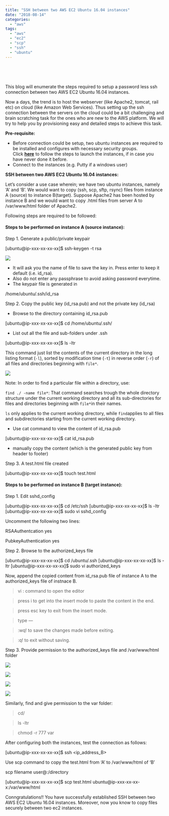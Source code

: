 ```yaml
---
title: "SSH between two AWS EC2 Ubuntu 16.04 instances"
date: "2018-08-14"
categories: 
  - "aws"
tags: 
  - "aws"
  - "ec2"
  - "scp"
  - "ssh"
  - "ubuntu"
---
```


 

 

This blog will enumerate the steps required to setup a password less ssh connection between two AWS EC2 Ubuntu 16.04 instances.

Now a days, the trend is to host the webserver (like Apache2, tomcat, rail etc) on cloud (like Amazon Web Services). Thus setting up the ssh connection between the servers on the cloud could be a bit challenging and brain scratching task for the ones who are new to the AWS platform. We will try to help you by provisioning easy and detailed steps to achieve this task.

**Pre-requisite:**

- Before connection could be setup, two ubuntu instances are required to be installed and configures with necessary security groups. Click [**here**](https://devops4solutions.com/aws-ec2-linux-instance-launch/) to follow the steps to launch the instances, if in case you have never done it before.
- Connect to the instances (e.g. Putty if a windows user)

**SSH between two AWS EC2 Ubuntu 16.04 instances:**

Let’s consider a use case wherein; we have two ubuntu instances, namely ‘A’ and ‘B’. We would want to copy (ssh, scp, sftp, rsync) files from instance A (source) to instance B(target). Suppose Apache2 has been hosted by instance B and we would want to copy .html files from server A to /var/www/html folder of Apache2.

Following steps are required to be followed:

#### Steps to be performed on instance A (source instance):

Step 1. Generate a public/private keypair

\[ubuntu@ip-xxx-xx-xx-xx\]$ ssh-keygen -t rsa

![](https://cdn-images-1.medium.com/max/1000/1*CDOy_yMvzonzZbzRF7XpdA.png)

- It will ask you the name of file to save the key in. Press enter to keep it default (i.e. id\_rsa).
- Also do not enter any passphrase to avoid asking password everytime.
- The keypair file is generated in

/home/ubuntu/.ssh/id\_rsa

Step 2. Copy the public key (id\_rsa.pub) and not the private key (id\_rsa)

- Browse to the directory containing id\_rsa.pub

\[ubuntu@ip-xxx-xx-xx-xx\]$ cd /home/ubuntu/.ssh/

- List out all the file and sub-folders under .ssh

\[ubuntu@ip-xxx-xx-xx-xx\]$ ls -ltr

This command just list the contents of the current directory in the long listing format (`-l`), sorted by modification time (`-t`) in reverse order (`-r`) of all files and directories beginning with `file*`.

![](https://cdn-images-1.medium.com/max/1000/1*HVZlL94mq5d8B9rdYwlNSA.png)

Note: In order to find a particular file within a directory, use:

`find ./ -name file*`: That command searches trough the whole directory structure under the current working directory and all its sub-directories for files and directories beginning with `file*`in their names.

`ls` only applies to the current working directory, while `find`applies to all files and subdirectories starting from the current working directory.

- Use cat command to view the content of id\_rsa.pub

\[ubuntu@ip-xxx-xx-xx-xx\]$ cat id\_rsa.pub

- manually copy the content (which is the generated public key from header to footer)

Step 3. A test.html file created

\[ubuntu@ip-xxx-xx-xx-xx\]$ touch test.html

#### Steps to be performed on instance B (target instance):

Step 1. Edit sshd\_config

\[ubuntu@ip-xxx-xx-xx-xx\]$ cd /etc/ssh
\[ubuntu@ip-xxx-xx-xx-xx\]$ ls -ltr
\[ubuntu@ip-xxx-xx-xx-xx\]$ sudo vi sshd\_config

Uncomment the following two lines:

RSAAuthentcation yes

PubkeyAuthentication yes

Step 2. Browse to the authorized\_keys file

\[ubuntu@ip-xxx-xx-xx-xx\]$ cd /ubuntu/.ssh
\[ubuntu@ip-xxx-xx-xx-xx\]$ ls -ltr
\[ubuntu@ip-xxx-xx-xx-xx\]$ sudo vi authorized\_keys

Now, append the copied content from id\_rsa.pub file of instance A to the authorized\_keys file of instnace B.

> vi : command to open the editor

> press i to get into the insert mode to paste the content in the end.

> press esc key to exit from the insert mode.

> type —

> :wq! to save the changes made before exiting.

> :q! to exit without saving.

Step 3. Provide permission to the authorized\_keys file and /var/www/html folder

![](https://cdn-images-1.medium.com/max/1000/1*K3EoDnEWani1Wghm30VcsA.png)

![](https://cdn-images-1.medium.com/max/1000/1*EzjFWGcE0EGHCEWV3Wdupw.png)

![](https://cdn-images-1.medium.com/max/1000/1*BGMavU7Wiu1c0fieRrC84w.png)

![](https://cdn-images-1.medium.com/max/1000/1*v92ZvUyQdZkY8aanXvHJ9Q.png)

Similarly, find and give permission to the var folder:

> cd/

> ls -ltr

> chmod -r 777 var

After configuring both the instances, test the connection as follows:

\[ubuntu@ip-xxx-xx-xx-xx\]$ ssh <ip\_address\_B>

Use scp command to copy the test.html from ‘A’ to /var/www/html of ‘B’

scp filename user@<hostname>:/directory

\[ubuntu@ip-xxx-xx-xx-xx\]$ scp test.html ubuntu@ip-xxx-xx-xx-x:/var/www/html

Conngratulations!! You have successfully established SSH between two AWS EC2 Ubuntu 16.04 instances. Moreover, now you know to copy files securely between two ec2 instances.

